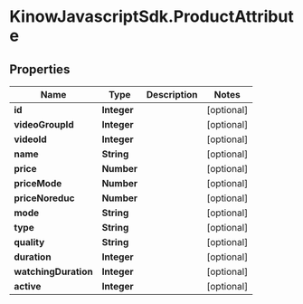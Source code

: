 # KinowJavascriptSdk.ProductAttribute

## Properties
Name | Type | Description | Notes
------------ | ------------- | ------------- | -------------
**id** | **Integer** |  | [optional] 
**videoGroupId** | **Integer** |  | [optional] 
**videoId** | **Integer** |  | [optional] 
**name** | **String** |  | [optional] 
**price** | **Number** |  | [optional] 
**priceMode** | **Number** |  | [optional] 
**priceNoreduc** | **Number** |  | [optional] 
**mode** | **String** |  | [optional] 
**type** | **String** |  | [optional] 
**quality** | **String** |  | [optional] 
**duration** | **Integer** |  | [optional] 
**watchingDuration** | **Integer** |  | [optional] 
**active** | **Integer** |  | [optional] 


